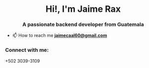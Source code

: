 <h1 align="center">Hi!, I'm Jaime Rax</h1>
<h3 align="center">A passionate backend developer from Guatemala</h3>

- 📫 How to reach me **jaimecaal60@gmail.com**

<h3 align="left">Connect with me:</h3>
<p align="left"> +502 3039-3109
</p>


